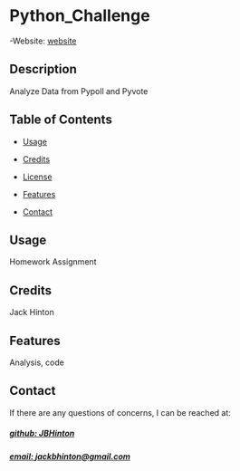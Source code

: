 
# Python_Challenge
-Website: [website](jackbhinton@gmail.com)


## Description
Analyze Data from Pypoll and Pyvote



## Table of Contents

- [Usage](#usage)
- [Credits](#credits)
- [License](#license)
- [Features](#features)

- [Contact](#contact)



## Usage
Homework Assignment

## Credits
Jack Hinton



## Features
Analysis, code



## Contact
If there are any questions of concerns, I can be reached at:
##### [github: JBHinton](https://github.com/JBHinton)
##### [email: jackbhinton@gmail.com](mailto:jackbhinton@gmail.com)
